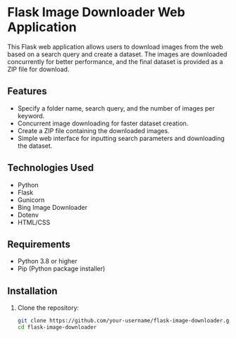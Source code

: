 # Flask Image Downloader Web Application

This Flask web application allows users to download images from the web based on a search query and create a dataset. The images are downloaded concurrently for better performance, and the final dataset is provided as a ZIP file for download.

## Features

- Specify a folder name, search query, and the number of images per keyword.
- Concurrent image downloading for faster dataset creation.
- Create a ZIP file containing the downloaded images.
- Simple web interface for inputting search parameters and downloading the dataset.

## Technologies Used

- Python
- Flask
- Gunicorn
- Bing Image Downloader
- Dotenv
- HTML/CSS

## Requirements

- Python 3.8 or higher
- Pip (Python package installer)

## Installation

1. Clone the repository:
    ```sh
    git clone https://github.com/your-username/flask-image-downloader.git
    cd flask-image-downloader
    ```
